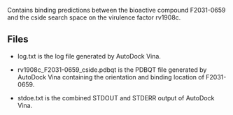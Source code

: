 Contains binding predictions between the bioactive compound F2031-0659 and the cside search space on the virulence factor rv1908c.

## Files

- log.txt is the log file generated by AutoDock Vina.

- rv1908c_F2031-0659_cside.pdbqt is the PDBQT file generated by AutoDock Vina containing the orientation and binding location of F2031-0659.

- stdoe.txt is the combined STDOUT and STDERR output of AutoDock Vina.

